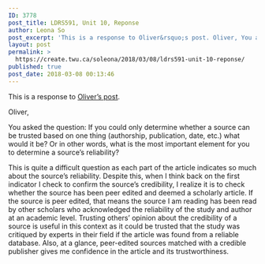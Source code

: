 ```yaml
---
ID: 3778
post_title: LDRS591, Unit 10, Reponse
author: Leona So
post_excerpt: 'This is a response to Oliver&rsquo;s post. Oliver, You asked the question: If you could only determine whether a source can be trusted based on one thing (authorship, publication, date, etc.) what would it be? Or in other words, what is the most important element for you to determine a source&rsquo;s reliability? This is quite &hellip; <p><a href="https://create.twu.ca/soleona/2018/03/08/ldrs591-unit-10-reponse/">Continue reading<span> "LDRS591, Unit 10, Reponse"</span></a></p>'
layout: post
permalink: >
  https://create.twu.ca/soleona/2018/03/08/ldrs591-unit-10-reponse/
published: true
post_date: 2018-03-08 00:13:46
---
```

<p>This is a response to <a href="https://create.twu.ca/oplearning/2018/03/06/learning-activity-10-3/">Oliver&#8217;s post</a>.</p>
<p>Oliver,</p>
<p>You asked the question: If you could only determine whether a source can be trusted based on one thing (authorship, publication, date, etc.) what would it be? Or in other words, what is the most important element for you to determine a source’s reliability?</p>
<p>This is quite a difficult question as each part of the article indicates so much about the source&#8217;s reliability. Despite this, when I think back on the first indicator I check to confirm the source&#8217;s credibility, I realize it is to check whether the source has been peer edited and deemed a scholarly article. If the source is peer edited, that means the source I am reading has been read by other scholars who acknowledged the reliability of the study and author at an academic level. Trusting others&#8217; opinion about the credibility of a source is useful in this context as it could be trusted that the study was critiqued by experts in their field if the article was found from a reliable database. Also, at a glance, peer-edited sources matched with a credible publisher gives me confidence in the article and its trustworthiness.</p>